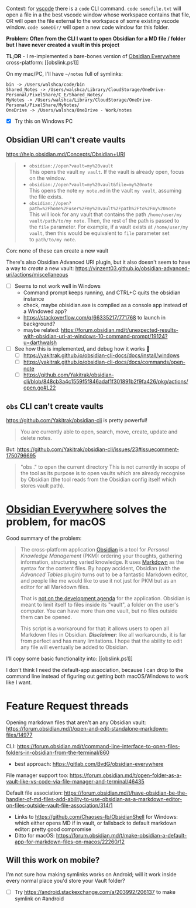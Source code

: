 Context: for [vscode](https://code.visualstudio.com/) there is a `code` CLI command. `code somefile.txt` will open a file in a the best vscode window whose workspace contains that file, OR will open the file external to the workspace of some existing vscode window. `code someDir/` will open a new code window for this folder.

**Problem: Often from the CLI I want to open Obsidian for a MD file / folder but I have never created a vault in this project**

**TL;DR** - I re-implemented a bare-bones version of [Obsidian Everywhere](https://gitlab.com/BvdG/obsidian-everywhere) cross-platform: [[obslink.ps1]]

On my mac/PC, I'll have `~/notes` full of symlinks:
```
bin -> /Users/walshca/code/bin
Shared_Notes -> /Users/walshca/Library/CloudStorage/OneDrive-Personal/PixelShare/C_E/Shared_Notes/
MyNotes -> /Users/walshca/Library/CloudStorage/OneDrive-Personal/PixelShare/MyNotes/
OneDrive -> /Users/walshca/OneDrive - Work/notes
```

- [x] Try this on Windows PC

## Obsidian URI can't create vaults

https://help.obsidian.md/Concepts/Obsidian+URI

> - `obsidian://open?vault=my%20vault`  
>     This opens the vault `my vault`. If the vault is already open, focus on the window.
> - `obsidian://open?vault=my%20vault&file=my%20note`  
>     This opens the note `my note.md` in the vault `my vault`, assuming the file exists.
> - `obsidian://open?path=%2Fhome%2Fuser%2Fmy%20vault%2Fpath%2Fto%2Fmy%20note`  
>     This will look for any vault that contains the path `/home/user/my vault/path/to/my note`. Then, the rest of the path is passed to the `file` parameter. For example, if a vault exists at `/home/user/my vault`, then this would be equivalent to `file` parameter set to `path/to/my note`.

Con: none of these can create a new vault

There's also Obsidian Advanced URI plugin, but it also doesn't seem to have a way to *create* a new vault:
https://vinzent03.github.io/obsidian-advanced-uri/actions/miscellaneous

- [ ] Seems to not work well in Windows
  - Command prompt keeps running, and CTRL+C quits the obsidian instance
  - check, maybe obisidian.exe is compiled as a console app instead of a Windowed app?
  - https://stackoverflow.com/q/66335217/771768 to launch in background?
  - maybe related: https://forum.obsidian.md/t/unexpected-results-with-obsidian-uri-at-windows-10-command-prompt/19124?u=darthwalsh
- [ ] See how this is implemented, and debug how it works 🔼 
	- [ ] https://yakitrak.github.io/obsidian-cli-docs/docs/install/windows
	- [ ] https://yakitrak.github.io/obsidian-cli-docs/docs/commands/open-note
	- [ ] https://github.com/Yakitrak/obsidian-cli/blob/848cb3a4c1559f5f846adaf1f301891b2f9fa426/pkg/actions/open.go#L22

## `obs` CLI can't create vaults
https://github.com/Yakitrak/obsidian-cli is pretty powerful!
> You are currently able to open, search, move, create, update and delete notes.

But: https://github.com/Yakitrak/obsidian-cli/issues/23#issuecomment-1750796695
> "obs ." to open the current directory
> This is not currently in scope of the tool as its purpose is to open vaults which are already recognise by Obsidian (the tool reads from the Obsidian config itself which stores vault path).

# [Obsidian Everywhere](https://gitlab.com/BvdG/obsidian-everywhere) solves the problem, for macOS
Good summary of the problem:
> The cross-platform application [Obsidian](https://obsidian.md/) is a tool for _Personal Knowledge Management_ (PKM): ordering your thoughts, gathering information, structuring varied knowledge. It uses [Markdown](https://spec.commonmark.org/current/) as the syntax for the content files. By happy accident, Obsidian (with the _Advanced Tables_ plugin) turns out to be a fantastic Markdown editor, and people like me would like to use it not just for PKM but as an editor for all Markdown files.
> 
> That is [not on the development agenda](https://forum.obsidian.md/t/have-obsidian-be-the-handler-of-md-files-add-ability-to-use-obsidian-as-a-markdown-editor-on-files-outside-vault-file-association/314) for the application. Obsidian is meant to limit itself to files inside its "vault", a folder on the user's computer. You can have more than one vault, but no files outside them can be opened.
> 
> This script is a workaround for that: it allows users to open all Markdown files in Obsidian. _**Disclaimer**_: like all workarounds, it is far from perfect and has many limitations. I hope that the ability to edit any file will eventually be added to Obsidian.

I'll copy some basic functionality into: [[obslink.ps1]]

I don't think I need the default-app association, because I can drop to the command line instead of figuring out getting both macOS/Windows to work like I want.
# Feature Request threads
Opening markdown files that aren't an any Obsidian vault: https://forum.obsidian.md/t/open-and-edit-standalone-markdown-files/14977

CLI: https://forum.obsidian.md/t/command-line-interface-to-open-files-folders-in-obsidian-from-the-terminal/860
- best approach: https://gitlab.com/BvdG/obsidian-everywhere

File manager support too: https://forum.obsidian.md/t/open-folder-as-a-vault-like-vs-code-via-file-manager-and-terminal/46435

Default file association: https://forum.obsidian.md/t/have-obsidian-be-the-handler-of-md-files-add-ability-to-use-obsidian-as-a-markdown-editor-on-files-outside-vault-file-association/314/1
- Links to https://github.com/Chaoses-Ib/ObsidianShell for Windows: which either opens MD if in vault, or fallsback to default markdown editor: pretty good compromise
- Ditto for macOS: https://forum.obsidian.md/t/make-obsidian-a-default-app-for-markdown-files-on-macos/22260/12

## Will this work on mobile?
I'm not sure how making symlinks works on Android; will it work inside every normal place you'd store your Vault folder?
- [ ] Try https://android.stackexchange.com/a/203992/206137 to make symlink on #android 